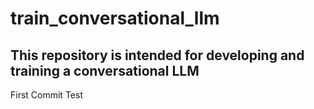# train_conversational_llm
This repository is intended for developing and training a conversational LLM
---
First Commit Test